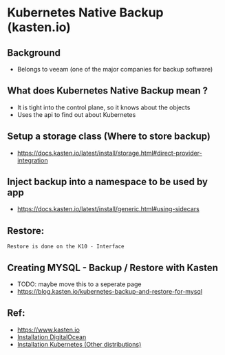 # Kubernetes Native Backup (kasten.io) 

## Background 

  * Belongs to veeam (one of the major companies for backup software) 

## What does Kubernetes Native Backup mean ? 

  * It is tight into the control plane, so it knows about the objects 
  * Uses the api to find out about Kubernetes 

## Setup a storage class (Where to store backup) 

  * https://docs.kasten.io/latest/install/storage.html#direct-provider-integration

## Inject backup into a namespace to be used by app 

  * https://docs.kasten.io/latest/install/generic.html#using-sidecars

## Restore:

```
Restore is done on the K10 - Interface 
```

## Creating MYSQL - Backup / Restore with Kasten 

  * TODO: maybe move this to a seperate page 
  * https://blog.kasten.io/kubernetes-backup-and-restore-for-mysql


## Ref: 

  * https://www.kasten.io 
  * [Installation DigitalOcean](https://docs.kasten.io/install/digitalocean/digitalocean.html)
  * [Installation Kubernetes (Other distributions)](https://docs.kasten.io/install/other/other.html#prerequisites)

